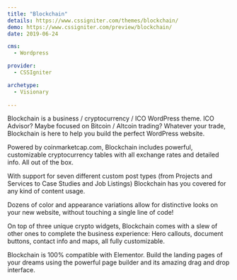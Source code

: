 ```yaml
---
title: "Blockchain"
details: https://www.cssigniter.com/themes/blockchain/
demo: https://www.cssigniter.com/preview/blockchain/
date: 2019-06-24

cms: 
  - Wordpress

provider: 
  - CSSIgniter

archetype:
  - Visionary
  
---
```


Blockchain is a business / cryptocurrency / ICO WordPress theme. ICO Advisor? Maybe focused on Bitcoin / Altcoin trading? Whatever your trade, Blockchain is here to help you build the perfect WordPress website.

Powered by coinmarketcap.com, Blockchain includes powerful, customizable cryptocurrency tables with all exchange rates and detailed info. All out of the box.

With support for seven different custom post types (from Projects and Services to Case Studies and Job Listings) Blockchain has you covered for any kind of content usage.

Dozens of color and appearance variations allow for distinctive looks on your new website, without touching a single line of code!

On top of three unique crypto widgets, Blockchain comes with a slew of other ones to complete the business experience: Hero callouts, document buttons, contact info and maps, all fully customizable.

Blockchain is 100% compatible with Elementor. Build the landing pages of your dreams using the powerful page builder and its amazing drag and drop interface.